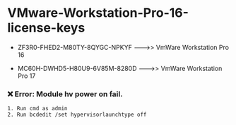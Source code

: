 # VMware-Workstation-Pro-16-license-keys

- ZF3R0-FHED2-M80TY-8QYGC-NPKYF --->> VmWare Workstation Pro 16

- MC60H-DWHD5-H80U9-6V85M-8280D --->> VmWare Workstation Pro 17

<h3>❌ Error: Module hv power on fail.</h3>
<code>1. Run cmd as admin</code> <br>
<code>2. Run bcdedit /set hypervisorlaunchtype off</code>
